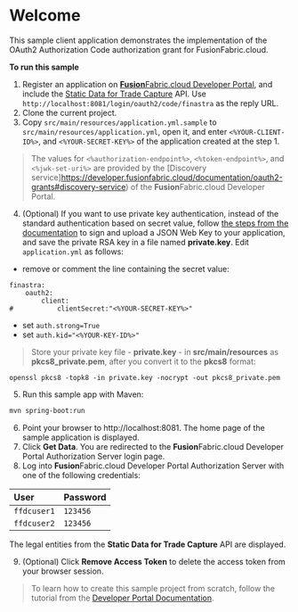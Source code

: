 # Welcome

This sample client application demonstrates the implementation of the OAuth2 Authorization Code authorization grant for FusionFabric.cloud.

**To run this sample**

1. Register an application on [**Fusion**Fabric.cloud Developer Portal](https://developer.fusionfabric.cloud), and include the [Static Data for Trade Capture](https://developer.fusionfabric.cloud/api/trading-trade-capture-static-data-8faddb99-a71f-464d-9c3d-2220baacc299/docs) API. Use `http://localhost:8081/login/oauth2/code/finastra` as the reply URL.
2. Clone the current project.
3. Copy `src/main/resources/application.yml.sample` to `src/main/resources/application.yml`, open it, and enter `<%YOUR-CLIENT-ID%>`, and `<%YOUR-SECRET-KEY%>` of the application created at the step 1.   

> The values for `<%authorization-endpoint%>`, `<%token-endpoint%>`, and `<%jwk-set-uri%>` are provided by the [Discovery service]https://developer.fusionfabric.cloud/documentation/oauth2-grants#discovery-service) of the **Fusion**Fabric.cloud Developer Portal.

4. (Optional) If you want to use private key authentication, instead of the standard authentication based on secret value, follow [the steps from the documentation](https://developer.fusionfabric.cloud/ffdc-documentation/oauth2-grants.html#jwk-auth-procedure) to sign and upload a JSON Web Key to your application, and save the private RSA key in a file named **private.key**. Edit `application.yml` as follows:
+ remove or comment the line containing the secret value: 
```
finastra:
    oauth2:
        client:
#           clientSecret:"<%YOUR-SECRET-KEY%>"
```
+ set `auth.strong=True`
+ set `auth.kid="<%YOUR-KEY-ID%>"`

> Store your private key file - **private.key** - in  **src/main/resources** as **pkcs8_private.pem**, after you convert it to the **pkcs8** format:
```
openssl pkcs8 -topk8 -in private.key -nocrypt -out pkcs8_private.pem
```  

5. Run this sample app with Maven:

```sh
mvn spring-boot:run
```

6. Point your browser to http://localhost:8081. The home page of the sample application is displayed.
7. Click **Get Data**. You are redirected to the **Fusion**Fabric.cloud Developer Portal Authorization Server login page. 
8. Log into **Fusion**Fabric.cloud Developer Portal Authorization Server with one of the following credentials:

| User        | Password |
| :---------- | :------- |
| `ffdcuser1` | `123456` |
| `ffdcuser2` | `123456` |

The legal entities from the **Static Data for Trade Capture** API are displayed.

9. (Optional) Click **Remove Access Token** to delete the access token from your browser session.

> To learn how to create this sample project from scratch, follow the tutorial from the [Developer Portal Documentation](https://developer.fusionfabric.cloud/documentation/sample-client-springboot).
